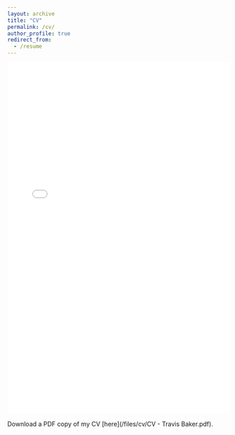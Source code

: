 ```yaml
---
layout: archive
title: "CV"
permalink: /cv/
author_profile: true
redirect_from:
  - /resume
---
```

<center>
 <iframe width="100%" 
         height="800" 
         src="/files/cv/CV - Travis Baker.pdf" 
         title="Curriculum Vitae" 
         frameborder="0" 
         allow="accelerometer; autoplay; clipboard-write; encrypted-media; gyroscope; picture-in-picture" 
         allowfullscreen>
 </iframe>
</center>

Download a PDF copy of my CV [here](/files/cv/CV - Travis Baker.pdf).
